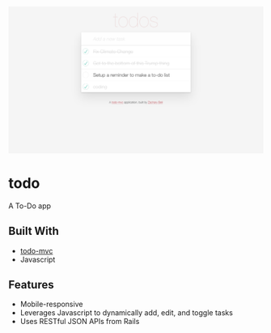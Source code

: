 ![Screenshot](screenshot.png)

# todo

A To-Do app 

## Built With

* [todo-mvc](http://todomvc.com)
* Javascript
 
## Features
* Mobile-responsive
* Leverages Javascript to dynamically add, edit, and toggle tasks
* Uses RESTful JSON APIs from Rails
